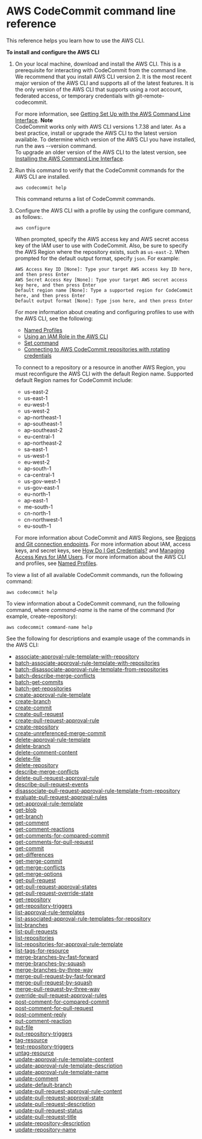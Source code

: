 # AWS CodeCommit command line reference<a name="cmd-ref"></a>

This reference helps you learn how to use the AWS CLI\.

**To install and configure the AWS CLI**

1. On your local machine, download and install the AWS CLI\. This is a prerequisite for interacting with CodeCommit from the command line\. We recommend that you install AWS CLI version 2\. It is the most recent major version of the AWS CLI and supports all of the latest features\. It is the only version of the AWS CLI that supports using a root account, federated access, or temporary credentials with git\-remote\-codecommit\.

   For more information, see [Getting Set Up with the AWS Command Line Interface](https://docs.aws.amazon.com/cli/latest/userguide/cli-chap-getting-set-up.html)\.
**Note**  
CodeCommit works only with AWS CLI versions 1\.7\.38 and later\. As a best practice, install or upgrade the AWS CLI to the latest version available\. To determine which version of the AWS CLI you have installed, run the aws \-\-version command\.  
To upgrade an older version of the AWS CLI to the latest version, see [Installing the AWS Command Line Interface](https://docs.aws.amazon.com/cli/latest/userguide/installing.html)\.

1. Run this command to verify that the CodeCommit commands for the AWS CLI are installed\.

   ```
   aws codecommit help
   ```

   This command returns a list of CodeCommit commands\.

1. Configure the AWS CLI with a profile by using the configure command, as follows:\.

   ```
   aws configure
   ```

   When prompted, specify the AWS access key and AWS secret access key of the IAM user to use with CodeCommit\. Also, be sure to specify the AWS Region where the repository exists, such as `us-east-2`\. When prompted for the default output format, specify `json`\. For example:

   ```
   AWS Access Key ID [None]: Type your target AWS access key ID here, and then press Enter
   AWS Secret Access Key [None]: Type your target AWS secret access key here, and then press Enter
   Default region name [None]: Type a supported region for CodeCommit here, and then press Enter
   Default output format [None]: Type json here, and then press Enter
   ```

   For more information about creating and configuring profiles to use with the AWS CLI, see the following:
   + [Named Profiles](https://docs.aws.amazon.com/cli/latest/userguide/cli-configure-profiles.html)
   + [Using an IAM Role in the AWS CLI](https://docs.aws.amazon.com/cli/latest/userguide/cli-configure-role.html)
   + [Set command](https://docs.aws.amazon.com/cli/latest/reference/set.html)
   + [Connecting to AWS CodeCommit repositories with rotating credentials](temporary-access.md)

   To connect to a repository or a resource in another AWS Region, you must reconfigure the AWS CLI with the default Region name\. Supported default Region names for CodeCommit include:
   + us\-east\-2
   + us\-east\-1
   + eu\-west\-1
   + us\-west\-2
   + ap\-northeast\-1
   + ap\-southeast\-1
   + ap\-southeast\-2
   + eu\-central\-1
   + ap\-northeast\-2
   + sa\-east\-1
   + us\-west\-1
   + eu\-west\-2
   + ap\-south\-1
   + ca\-central\-1
   + us\-gov\-west\-1
   + us\-gov\-east\-1
   + eu\-north\-1
   + ap\-east\-1
   + me\-south\-1
   + cn\-north\-1
   + cn\-northwest\-1
   + eu\-south\-1

   For more information about CodeCommit and AWS Regions, see [Regions and Git connection endpoints](regions.md)\. For more information about IAM, access keys, and secret keys, see [How Do I Get Credentials?](https://docs.aws.amazon.com/IAM/latest/UserGuide/IAM_Introduction.html#IAM_SecurityCredentials) and [Managing Access Keys for IAM Users](https://docs.aws.amazon.com/IAM/latest/UserGuide/ManagingCredentials.html)\. For more information about the AWS CLI and profiles, see [Named Profiles](https://docs.aws.amazon.com/cli/latest/userguide/cli-configure-profiles.html)\.

To view a list of all available CodeCommit commands, run the following command:

```
aws codecommit help
```

To view information about a CodeCommit command, run the following command, where *command\-name* is the name of the command \(for example, create\-repository\):

```
aws codecommit command-name help
```

See the following for descriptions and example usage of the commands in the AWS CLI:
+ [associate\-approval\-rule\-template\-with\-repository](how-to-associate-template.md#associate-template-repository)
+ [batch\-associate\-approval\-rule\-template\-with\-repositories](how-to-associate-template.md#batch-associate-template-repositories)
+ [batch\-disassociate\-approval\-rule\-template\-from\-repositories](how-to-disassociate-template.md#batch-disassociate-template)
+ [batch\-describe\-merge\-conflicts](how-to-resolve-conflict-pull-request.md#batch-describe-merge-conflicts)
+ [batch\-get\-commits](how-to-view-commit-details.md#how-to-view-commit-details-cli-batch-get-commits)
+ [batch\-get\-repositories](how-to-view-repository-details.md#how-to-view-repository-details-with-names-cli)
+ [create\-approval\-rule\-template](how-to-create-template.md#create-template-cli)
+ [create\-branch](how-to-create-branch.md#how-to-create-branch-cli)
+ [create\-commit](how-to-create-commit.md#how-to-create-commit-cli)
+ [create\-pull\-request](how-to-create-pull-request.md#how-to-create-pull-request-cli)
+ [create\-pull\-request\-approval\-rule](how-to-create-pull-request-approval-rule.md#how-to-create-pull-request-approval-rule-cli)
+ [create\-repository](how-to-create-repository.md#how-to-create-repository-cli)
+ [create\-unreferenced\-merge\-commit](how-to-resolve-conflict-pull-request.md#create-unreferenced-merge-commit)
+ [delete\-approval\-rule\-template](how-to-delete-template.md#delete-template)
+ [delete\-branch](how-to-delete-branch.md#how-to-delete-branch-cli)
+ [delete\-comment\-content](how-to-commit-comment.md#how-to-commit-comment-cli-commit-delete)
+ [delete\-file](how-to-edit-file.md#how-to-edit-file-cli)
+ [delete\-repository](how-to-delete-repository.md#how-to-delete-repository-cli)
+ [describe\-merge\-conflicts](how-to-resolve-conflict-pull-request.md#describe-merge-conflicts)
+ [delete\-pull\-request\-approval\-rule](how-to-edit-delete-pull-request-approval-rule.md#delete-pull-request-approval-rule)
+ [describe\-pull\-request\-events](how-to-view-pull-request.md#describe-pull-request-events)
+ [disassociate\-pull\-request\-approval\-rule\-template\-from\-repository](how-to-disassociate-template.md#disassociate-template)
+ [evaluate\-pull\-request\-approval\-rules](how-to-merge-pull-request.md#evaluate-pull-request-approval-rules)
+ [get\-approval\-rule\-template](how-to-manage-templates.md#get-template)
+ [get\-blob](how-to-view-commit-details.md#how-to-view-commit-details-cli-blob)
+ [get\-branch](how-to-view-branch-details.md#how-to-view-branch-details-cli-details)
+ [get\-comment](how-to-commit-comment.md#how-to-commit-comment-cli-get-comment-info)
+ [get\-comment\-reactions](how-to-commit-comment.md#how-to-commit-comment-cli-commit-emoji-view)
+ [get\-comments\-for\-compared\-commit](how-to-commit-comment.md#how-to-commit-comment-cli-get-comments)
+ [get\-comments\-for\-pull\-request](how-to-review-pull-request.md#get-comments-for-pull-request)
+ [get\-commit](how-to-view-commit-details.md#how-to-view-commit-details-cli-commit)
+ [get\-differences](how-to-view-commit-details.md#how-to-view-commit-details-cli-differences)
+ [get\-merge\-commit](how-to-view-commit-details.md#how-to-view-commit-details-cli-merge-commit)
+ [get\-merge\-conflicts](how-to-view-pull-request.md#get-merge-conflicts)
+ [get\-merge\-options](how-to-resolve-conflict-pull-request.md#get-merge-options)
+ [get\-pull\-request](how-to-view-pull-request.md#get-pull-request)
+ [get\-pull\-request\-approval\-states](how-to-view-pull-request.md#get-pull-request-approval-state)
+ [get\-pull\-request\-override\-state](how-to-override-approval-rules.md#get-override-status)
+ [get\-repository](how-to-view-repository-details.md#how-to-view-repository-details-with-name-cli)
+ [get\-repository\-triggers](how-to-notify-edit.md#how-to-notify-edit-cli)
+ [list\-approval\-rule\-templates](how-to-manage-templates.md#list-templates)
+ [list\-associated\-approval\-rule\-templates\-for\-repository](how-to-manage-templates.md#list-associated-templates)
+ [list\-branches](how-to-view-branch-details.md#how-to-view-branch-details-cli)
+ [list\-pull\-requests](how-to-view-pull-request.md#list-pull-requests)
+ [list\-repositories](how-to-view-repository-details.md#how-to-view-repository-details-no-name-cli)
+ [list\-repositories\-for\-approval\-rule\-template](how-to-manage-templates.md#list-associated-repositories)
+ [list\-tags\-for\-resource](how-to-tag-repository-list.md)
+ [merge\-branches\-by\-fast\-forward](how-to-compare-branches.md#merge-branches-by-fast-forward)
+ [merge\-branches\-by\-squash](how-to-compare-branches.md#merge-branches-by-squash)
+ [merge\-branches\-by\-three\-way](how-to-compare-branches.md#merge-branches-by-three-way)
+ [merge\-pull\-request\-by\-fast\-forward](how-to-merge-pull-request.md#merge-pull-request-by-fast-forward)
+ [merge\-pull\-request\-by\-squash](how-to-merge-pull-request.md#merge-pull-request-by-squash)
+ [merge\-pull\-request\-by\-three\-way](how-to-merge-pull-request.md#merge-pull-request-by-three-way)
+ [override\-pull\-request\-approval\-rules](how-to-override-approval-rules.md#override-approval-rules)
+ [post\-comment\-for\-compared\-commit](how-to-commit-comment.md#how-to-commit-comment-cli-comment)
+ [post\-comment\-for\-pull\-request](how-to-review-pull-request.md#post-comment-for-pull-request)
+ [post\-comment\-reply](how-to-commit-comment.md#how-to-commit-comment-cli-commit-reply)
+ [put\-comment\-reaction](how-to-commit-comment.md#how-to-commit-comment-cli-commit-reply-emoji)
+ [put\-file](how-to-create-file.md#how-to-create-file-cli)
+ [put\-repository\-triggers](how-to-notify-edit.md#how-to-notify-edit-cli)
+ [tag\-resource](how-to-tag-repository-add.md)
+ [test\-repository\-triggers](how-to-notify-test.md#how-to-notify-test-cli)
+ [untag\-resource](how-to-tag-repository-delete.md)
+ [update\-approval\-rule\-template\-content](how-to-manage-templates.md#update-template-content)
+ [update\-approval\-rule\-template\-description](how-to-manage-templates.md#update-template-description)
+ [update\-approval\-rule\-template\-name](how-to-manage-templates.md#update-template-name)
+ [update\-comment](how-to-commit-comment.md#how-to-commit-comment-cli-commit-update)
+ [update\-default\-branch](how-to-change-branch.md#how-to-change-branch-cli-default)
+ [update\-pull\-request\-approval\-rule\-content](how-to-edit-delete-pull-request-approval-rule.md#update-pull-request-approval-rule-content)
+ [update\-pull\-request\-approval\-state](how-to-review-pull-request.md#update-pull-request-approval-state)
+ [update\-pull\-request\-description](how-to-update-pull-request.md#update-pull-request-description)
+ [update\-pull\-request\-status](how-to-close-pull-request.md#update-pull-request-status)
+ [update\-pull\-request\-title](how-to-update-pull-request.md#update-pull-request-title)
+ [update\-repository\-description](how-to-change-repository.md#how-to-change-repository-cli-description)
+ [update\-repository\-name](how-to-change-repository.md#how-to-change-repository-cli-name)